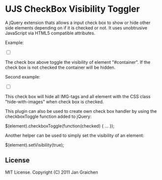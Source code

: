 UJS CheckBox Visibility Toggler
===============================

A jQuery extension thats allows a input check box to show or hide other side 
elements depending on if it is checked or not. It uses unobtrusive JavaScript
via HTML5 compatible attributes. 
 
Example:

  <input type="checkbox" data-vtoggle="#container" />

The check box above toggle the visibility of element "#container". If the 
check box is not checked the container will be hidden.

Second example:

  <input type="checkbox" data-vtoggle-hide="img, .hide-with-images"  />

This check box will hide all IMG-tags and all element with the CSS class
"hide-with-images" when check box is checked.


This plugin can also be used to create own check box handler by using
the checkboxToggle function added to jQuery:

  $(element).checkboxToggle(function(checked) {
      ...
  });

Another helper can be used to simply set the visibility of an element:

$(element).setVisibility(true);


License
-------

MIT License. Copyright (C) 2011 Jan Graichen